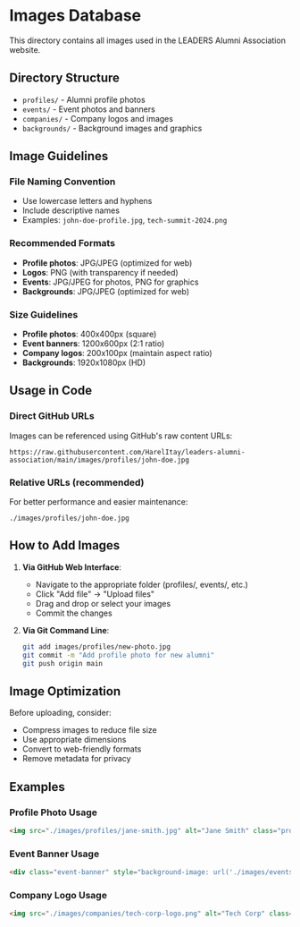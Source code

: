 # Images Database

This directory contains all images used in the LEADERS Alumni Association website.

## Directory Structure

- `profiles/` - Alumni profile photos
- `events/` - Event photos and banners  
- `companies/` - Company logos and images
- `backgrounds/` - Background images and graphics

## Image Guidelines

### File Naming Convention
- Use lowercase letters and hyphens
- Include descriptive names
- Examples: `john-doe-profile.jpg`, `tech-summit-2024.png`

### Recommended Formats
- **Profile photos**: JPG/JPEG (optimized for web)
- **Logos**: PNG (with transparency if needed)
- **Events**: JPG/JPEG for photos, PNG for graphics
- **Backgrounds**: JPG/JPEG (optimized for web)

### Size Guidelines
- **Profile photos**: 400x400px (square)
- **Event banners**: 1200x600px (2:1 ratio)
- **Company logos**: 200x100px (maintain aspect ratio)
- **Backgrounds**: 1920x1080px (HD)

## Usage in Code

### Direct GitHub URLs
Images can be referenced using GitHub's raw content URLs:
```
https://raw.githubusercontent.com/HarelItay/leaders-alumni-association/main/images/profiles/john-doe.jpg
```

### Relative URLs (recommended)
For better performance and easier maintenance:
```
./images/profiles/john-doe.jpg
```

## How to Add Images

1. **Via GitHub Web Interface**:
   - Navigate to the appropriate folder (profiles/, events/, etc.)
   - Click "Add file" → "Upload files"
   - Drag and drop or select your images
   - Commit the changes

2. **Via Git Command Line**:
   ```bash
   git add images/profiles/new-photo.jpg
   git commit -m "Add profile photo for new alumni"
   git push origin main
   ```

## Image Optimization

Before uploading, consider:
- Compress images to reduce file size
- Use appropriate dimensions
- Convert to web-friendly formats
- Remove metadata for privacy

## Examples

### Profile Photo Usage
```html
<img src="./images/profiles/jane-smith.jpg" alt="Jane Smith" class="profile-photo">
```

### Event Banner Usage
```html
<div class="event-banner" style="background-image: url('./images/events/networking-2024.jpg')"></div>
```

### Company Logo Usage
```html
<img src="./images/companies/tech-corp-logo.png" alt="Tech Corp" class="company-logo">
```
